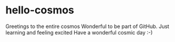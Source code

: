 # hello-cosmos
Greetings to the entire cosmos
Wonderful to be part of GitHub. Just learning and feeling excited
Have a wonderful cosmic day :-)

